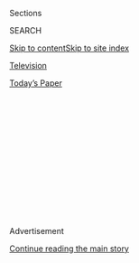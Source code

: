 <div id="app">

<div>

<div>

<div>

<div class="NYTAppHideMasthead css-1q2w90k e1suatyy0">

<div class="section css-ui9rw0 e1suatyy2">

<div class="css-eph4ug er09x8g0">

<div class="css-6n7j50">

</div>

<span class="css-1dv1kvn">Sections</span>

<div class="css-10488qs">

<span class="css-1dv1kvn">SEARCH</span>

</div>

[Skip to content](#site-content)[Skip to site
index](#site-index)

</div>

<div id="masthead-section-label" class="css-1wr3we4 eaxe0e00">

[Television](https://www.nytimes.com/section/arts/television)

</div>

<div class="css-10698na e1huz5gh0">

</div>

</div>

<div id="masthead-bar-one" class="section hasLinks css-15hmgas e1csuq9d3">

<div class="css-uqyvli e1csuq9d0">

</div>

<div class="css-1uqjmks e1csuq9d1">

</div>

<div class="css-9e9ivx">

[](https://myaccount.nytimes.com/auth/login?response_type=cookie&client_id=vi)

</div>

<div class="css-1bvtpon e1csuq9d2">

[Today’s
Paper](https://www.nytimes.com/section/todayspaper)

</div>

</div>

</div>

</div>

<div data-aria-hidden="false">

<div id="site-content" data-role="main">

<div>

<div class="css-1aor85t" style="opacity:0.000000001;z-index:-1;visibility:hidden">

<div class="css-1hqnpie">

<div class="css-epjblv">

<span class="css-17xtcya">[Television](/section/arts/television)</span><span class="css-x15j1o">|</span><span class="css-fwqvlz">With
American TV on Pause, Here Are 5 British Series to
Watch</span>

</div>

<div class="css-k008qs">

<div class="css-1iwv8en">

<span class="css-18z7m18"></span>

<div>

</div>

</div>

<span class="css-1n6z4y">https://nyti.ms/2PawDLm</span>

<div class="css-1705lsu">

<div class="css-4xjgmj">

<div class="css-4skfbu" data-role="toolbar" data-aria-label="Social Media Share buttons, Save button, and Comments Panel with current comment count" data-testid="share-tools">

  - 
  - 
  - 
  - 
    
    <div class="css-6n7j50">
    
    </div>

  - 

</div>

</div>

</div>

</div>

</div>

</div>

<div id="NYT_TOP_BANNER_REGION" class="css-13pd83m">

</div>

<div id="top-wrapper" class="css-1sy8kpn">

<div id="top-slug" class="css-l9onyx">

Advertisement

</div>

[Continue reading the main
story](#after-top)

<div class="ad top-wrapper" style="text-align:center;height:100%;display:block;min-height:250px">

<div id="top" class="place-ad" data-position="top" data-size-key="top">

</div>

</div>

<div id="after-top">

</div>

</div>

<div>

<div id="sponsor-wrapper" class="css-1hyfx7x">

<div id="sponsor-slug" class="css-19vbshk">

Supported by

</div>

[Continue reading the main
story](#after-sponsor)

<div id="sponsor" class="ad sponsor-wrapper" style="text-align:center;height:100%;display:block">

</div>

<div id="after-sponsor">

</div>

</div>

<div class="css-186x18t">

critic’s notebook

</div>

<div class="css-1vkm6nb ehdk2mb0">

# With American TV on Pause, Here Are 5 British Series to Watch

</div>

On outlets from Hulu to Peacock to PBS, it’s the summer of the
trans-Atlantic import.

<div class="css-79elbk" data-testid="photoviewer-wrapper">

<div class="css-z3e15g" data-testid="photoviewer-wrapper-hidden">

</div>

<div class="css-1a48zt4 ehw59r15" data-testid="photoviewer-children">

![<span class="css-16f3y1r e13ogyst0" data-aria-hidden="true">Gabrielle
Creevy in “In My Skin,” which debuted Thursday on Hulu. It’s one of many
British series arriving on American TV in the next few
weeks.</span><span class="css-cnj6d5 e1z0qqy90" itemprop="copyrightHolder"><span class="css-1ly73wi e1tej78p0">Credit...</span><span><span>BBC</span></span></span>](https://static01.nyt.com/images/2020/07/30/arts/30british-series/merlin_172859073_50d8470f-744c-4299-a4b4-fe38eea4228e-articleLarge.jpg?quality=75&auto=webp&disable=upscale)

</div>

</div>

<div class="css-18e8msd">

<div class="css-vp77d3 epjyd6m0">

<div class="css-hus3qt ey68jwv0" data-aria-hidden="true">

[![Mike
Hale](https://static01.nyt.com/images/2018/02/16/multimedia/author-mike-hale/author-mike-hale-thumbLarge.jpg
"Mike Hale")](https://www.nytimes.com/by/mike-hale)

</div>

<div class="css-1baulvz">

By [<span class="css-1baulvz last-byline" itemprop="name">Mike
Hale</span>](https://www.nytimes.com/by/mike-hale)

</div>

</div>

  - July 30,
    2020

  - 
    
    <div class="css-4xjgmj">
    
    <div class="css-d8bdto" data-role="toolbar" data-aria-label="Social Media Share buttons, Save button, and Comments Panel with current comment count" data-testid="share-tools">
    
      - 
      - 
      - 
      - 
        
        <div class="css-6n7j50">
        
        </div>
    
      - 
    
    </div>
    
    </div>

</div>

</div>

<div class="section meteredContent css-1r7ky0e" name="articleBody" itemprop="articleBody">

<div class="css-1fanzo5 StoryBodyCompanionColumn">

<div class="css-53u6y8">

Among the things the Covid-19 pandemic has taken away from us, at least
temporarily, new American-made television series are not the most
important. But for those who keep track of these things, the paucity of
domestic scripted shows premiering in the next 10 days or so is
striking. There’s a “Star Trek” cartoon, a DreamWorks cartoon, a new
season of “Umbrella Academy” and — that’s about it.

And yet there are plenty of fresh comedies and dramas arriving during
that time, more than 20 of them, scoured from countries around the globe
where they were made before the virus struck. The majority are British,
continuing a trend that began as a small stream with [the launch lineups
of HBO Max and
Peacock](https://www.nytimes.com/2020/07/15/arts/television/capture-intelligence-review-peacock.html)
and is turning into a cross-Atlantic tsunami as summer progresses. Here
are some highlights of this latest batch of British imports, in
chronological
order.

## ‘In My Skin’

[*Hulu*](https://www.hulu.com/series/in-my-skin-91be18aa-30c6-40bf-b191-74503708b305)

Bethan (Gabrielle Creevy), the Welsh teenager at the center of this
gently barbed coming-of-age story, is a full-time fabulist. She feeds
her friends and teachers a steady diet of haute-bourgeois lies — one of
her more inspired ad-libs when a friend wants to come over is, “I can’t,
we’re having a conservatory built” — because she’s mortified by the sad,
even dangerous reality of life with her bipolar mom and drunk, deadbeat
dad.

It’s part of her larger artistic impulse: While she’s spinning her
vision of a stable, prosperous home environment as a smoke screen for
those around her, she’s writing derivative proletarian verses for her
high school literary anthology. (The show frequently cuts away from the
action to show us flashes of what’s going on inside Bethan’s head; her
poetry is accompanied by heroic black-and-white images of Welsh coal
miners.)

</div>

</div>

<div class="css-1fanzo5 StoryBodyCompanionColumn">

<div class="css-53u6y8">

The lies begin to catch up with her, of course, partly because she’s
powerfully distracted by a popular female classmate (Zadeiah
Campbell-Davies). But across the five episodes of the initial season —
written by Kayleigh Llewellyn and directed by Lucy Forbes, who directed
half of the second season of “[The End of the \_\_\_\_
World](https://www.nytimes.com/2019/11/04/arts/television/review-the-end-of-the-world-netflix.html),”
and shown on BBC Three in March — happily smutty dark humor and light
melancholy mostly win out over maudlin life lessons. The distinctively
British mix of winsome-glum kitchen-sink drama and sitcom beats works in
this case, helped by the loose, run-and-gun style of Forbes and her
cinematographer, Benedict Spence, and Creevy’s alert, understated
performance.

</div>

</div>

<div class="css-79elbk" data-testid="photoviewer-wrapper">

<div class="css-z3e15g" data-testid="photoviewer-wrapper-hidden">

</div>

<div class="css-1a48zt4 ehw59r15" data-testid="photoviewer-children">

![<span class="css-16f3y1r e13ogyst0" data-aria-hidden="true">Mel
Giedroyc, left, and Sue Perkins play jaded assassins in
“Hitmen.”</span><span class="css-cnj6d5 e1z0qqy90" itemprop="copyrightHolder"><span class="css-1ly73wi e1tej78p0">Credit...</span><span>Sky
UK
Limited</span></span>](https://static01.nyt.com/images/2020/07/30/arts/30british-2/30british-2-articleLarge.jpg?quality=75&auto=webp&disable=upscale)

</div>

</div>

<div class="css-1fanzo5 StoryBodyCompanionColumn">

<div class="css-53u6y8">

## ‘Hitmen’

*Peacock, Aug. 6*

Imagine Laverne and Shirley as a pair of working-class contract killers
and you’ve pretty much got the idea of this comedy, whose six-episode
first season ran in March on Sky. Mel Giedroyc and Sue Perkins, best
known as the original hosts of “[The Great British Bake
Off](https://www.nytimes.com/2016/09/14/business/media/great-british-bake-off-will-leave-bbc-for-rival.html),”
play Jamie and Fran, who approach their violent occupation with the
enthusiasm and professionalism of shelf-stockers at a big-box store.
(Joe Markham and Joe Parham, the show’s creators, previously worked
together on the nutty animated series “The Amazing World of Gumball.”)

The broad humor, largely of the restless-middle-age variety, often takes
place while the hit women sit in their van with a trussed-up victim,
waiting for instructions from their unseen employer, Mr. K. Much of the
fun comes from the actors playing the testy, garrulous targets,
including Jason Watkins of “The Crown” as a crooked lawyer and Sian
Clifford of “Fleabag” as a disloyal
accountant.

</div>

</div>

<div class="css-79elbk" data-testid="photoviewer-wrapper">

<div class="css-z3e15g" data-testid="photoviewer-wrapper-hidden">

</div>

<div class="css-1a48zt4 ehw59r15" data-testid="photoviewer-children">

<div class="css-1xdhyk6 erfvjey0">

<span class="css-1ly73wi e1tej78p0">Image</span>

<div class="css-zjzyr8">

<div data-testid="lazyimage-container" style="height:257.77777777777777px">

</div>

</div>

</div>

<span class="css-16f3y1r e13ogyst0" data-aria-hidden="true">PBS’s
“Endeavour,” with Roger Allam, left, and Shaun Evans, is returning for
its seventh
season.</span><span class="css-cnj6d5 e1z0qqy90" itemprop="copyrightHolder"><span class="css-1ly73wi e1tej78p0">Credit...</span><span>Jonathan
Ford and Mammoth for ITV and Masterpiece</span></span>

</div>

</div>

<div class="css-1fanzo5 StoryBodyCompanionColumn">

<div class="css-53u6y8">

## ‘Endeavour’

*PBS, Aug. 9*

This prequel series, a fixture of PBS’s “Masterpiece,” is creeping
closer in time to “Inspector Morse,” the popular British mystery from
which it was spun off: The seventh season of
“[Endeavour](https://www.nytimes.com/2012/06/30/arts/television/inspector-morse-returns-in-endeavour-a-prequel.html?searchResultPosition=2)”
is set in 1970, within hailing distance of the 1987 advent of “Morse.”
And as the shows converge, the notion that the stern young detective
Endeavour Morse played by Shaun Evans in the current series is going to
age into the paunchy, sardonic, thoroughly modern misanthrope played by
John Thaw in the original is becoming increasingly hard to entertain.

</div>

</div>

<div class="css-1fanzo5 StoryBodyCompanionColumn">

<div class="css-53u6y8">

Evans’s formal, diffident, awkward Morse is fine in its own right,
though, and ITV’s “Endeavour” shares the original’s pensive, almost
mournful atmosphere. The new three-episode season (it premiered in
February) carries on story lines from Season 6 that find Morse
increasingly at odds with his boss and mentor, Fred Thursday (Roger
Allam), as the case of the killer haunting the towpaths of Oxford’s
canals refuses to stay solved. The racism and sexism of the time figure
into other homicides, and the indignities of aging and Morse’s latest
disastrous love affair contribute to the generally downbeat tone. As
always, the dolorous goings-on are exquisitely enacted by Evans, Allam
and, as their superintendent, Anton
Lesser.

</div>

</div>

<div class="css-79elbk" data-testid="photoviewer-wrapper">

<div class="css-z3e15g" data-testid="photoviewer-wrapper-hidden">

</div>

<div class="css-1a48zt4 ehw59r15" data-testid="photoviewer-children">

<div class="css-1xdhyk6 erfvjey0">

<span class="css-1ly73wi e1tej78p0">Image</span>

<div class="css-zjzyr8">

<div data-testid="lazyimage-container" style="height:273.88888888888886px">

</div>

</div>

</div>

<span class="css-16f3y1r e13ogyst0" data-aria-hidden="true">Babou
Ceesay, left, Eve Myles play mismatched partners in “We Hunt
Together.”</span><span class="css-cnj6d5 e1z0qqy90" itemprop="copyrightHolder"><span class="css-1ly73wi e1tej78p0">Credit...</span><span>Ludovic
Robert/BBC Studios/UKTV</span></span>

</div>

</div>

<div class="css-1fanzo5 StoryBodyCompanionColumn">

<div class="css-53u6y8">

## ‘We Hunt Together’

*Showtime, Aug. 9*

At the far end of the British mystery spectrum from “Endeavour,” this
rare original series from Alibi — a channel that exists primarily to
show reruns of other channel’s crime shows — is firmly within the camp
of lurid melodrama. Everyone is damaged, from the former child soldier
to the brainy phone-sex worker to the frighteningly rigid cop.

[Eve
Myles](https://www.nytimes.com/2019/08/30/arts/television/keeping-faith-eve-myles.html?searchResultPosition=2)
(“Torchwood”) and Babou Ceesay (“Into the Badlands”) play the latest
variation on mismatched partners — her the all-business sergeant, him
the jolly, empathetic, higher-ranking detective just brought in from
internal affairs. Myles and Ceesay make the familiar byplay fairly
engaging, but they’re only half the story: Equal time, and nearly equal
sympathy, is given across the six episodes (which debuted in Britain in
May) to the Bonnie-and-Clyde killers played by Hermione Corfield and
Dipo Ola. The murder-for-love plotline may not hold water, but everyone
involved is fun to
watch.

</div>

</div>

<div class="css-79elbk" data-testid="photoviewer-wrapper">

<div class="css-z3e15g" data-testid="photoviewer-wrapper-hidden">

</div>

<div class="css-1a48zt4 ehw59r15" data-testid="photoviewer-children">

<div class="css-1xdhyk6 erfvjey0">

<span class="css-1ly73wi e1tej78p0">Image</span>

<div class="css-zjzyr8">

<div data-testid="lazyimage-container" style="height:257.77777777777777px">

</div>

</div>

</div>

<span class="css-16f3y1r e13ogyst0" data-aria-hidden="true">“The Other
One,” on Acorn, stars Lauren Socha, left, and Ellie White as half
sisters who discover each other as
adults.</span><span class="css-cnj6d5 e1z0qqy90" itemprop="copyrightHolder"><span class="css-1ly73wi e1tej78p0">Credit...</span><span>AcornTV</span></span>

</div>

</div>

<div class="css-1fanzo5 StoryBodyCompanionColumn">

<div class="css-53u6y8">

## ‘The Other One’

*Acorn TV, Aug. 10*

This series about two half sisters who discover each other when their
father dies belongs to a genre, the life-force comedy, that isn’t my
favorite. (It often involves weddings, as in “Muriel’s” and “My Big Fat
Greek.”) But the show’s creator, Holly Walsh (“Motherland”), deftly
undercuts the inherent sentimentalities of her story, even as the
supremely uptight Cathy (Ellie White) and the raucous, free-spirited Cat
(Lauren Socha) predictably overcome their differences and form a new
family blended from emotional openness and cheap white wine run through
a SodaStream.

White, who plays the dire Princess Beatrice in “The Windsors,” is
entirely convincing as the anxious and controlling but big-hearted
Cathy, and she’s ably supported in the first season’s seven episodes
(shown on BBC beginning in June) by Socha and a pair of scene-stealing
veterans, Rebecca Front and Siobhan Finneran, as the dead man’s furious
wife and his dizzy, agoraphobic mistress. Perhaps most important in
setting the show’s tone is a classic-pop soundtrack centered in the
missing father’s late-70s sweet spot: Supertramp, Orleans, Hall and
Oates, “The Piña Colada Song.”

**More recent and coming British, Australian and Canadian series
premieres:** “Maxxx,” Hulu; “Ladhood,” Hulu; “Frayed,” HBO Max;
“Brassic,” Hulu (Friday); “Get Even,” Netflix (Friday); “Wild Bill,”
BritBox (Tuesday); “Coroner,” the CW (Wednesday); “Upright,” Sundance
Now (Aug. 6); “Being Reuben,” the CW (Aug. 7); “Five Bedrooms,” Peacock
(Aug. 13).

</div>

</div>

</div>

<div>

</div>

<div>

</div>

<div>

</div>

<div>

<div id="bottom-wrapper" class="css-1ede5it">

<div id="bottom-slug" class="css-l9onyx">

Advertisement

</div>

[Continue reading the main
story](#after-bottom)

<div id="bottom" class="ad bottom-wrapper" style="text-align:center;height:100%;display:block;min-height:90px">

</div>

<div id="after-bottom">

</div>

</div>

</div>

</div>

</div>

## Site Index

<div>

</div>

## Site Information Navigation

  - [© <span>2020</span> <span>The New York Times
    Company</span>](https://help.nytimes.com/hc/en-us/articles/115014792127-Copyright-notice)

<!-- end list -->

  - [NYTCo](https://www.nytco.com/)
  - [Contact
    Us](https://help.nytimes.com/hc/en-us/articles/115015385887-Contact-Us)
  - [Work with us](https://www.nytco.com/careers/)
  - [Advertise](https://nytmediakit.com/)
  - [T Brand Studio](http://www.tbrandstudio.com/)
  - [Your Ad
    Choices](https://www.nytimes.com/privacy/cookie-policy#how-do-i-manage-trackers)
  - [Privacy](https://www.nytimes.com/privacy)
  - [Terms of
    Service](https://help.nytimes.com/hc/en-us/articles/115014893428-Terms-of-service)
  - [Terms of
    Sale](https://help.nytimes.com/hc/en-us/articles/115014893968-Terms-of-sale)
  - [Site
    Map](https://spiderbites.nytimes.com)
  - [Help](https://help.nytimes.com/hc/en-us)
  - [Subscriptions](https://www.nytimes.com/subscription?campaignId=37WXW)

</div>

</div>

</div>

</div>
